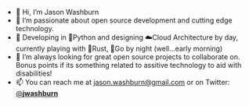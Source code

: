 - 👋 Hi, I’m Jason Washburn
- 👀 I’m passionate about open source development and cutting edge technology.
- 🌱 Developing in 🐍Python and designing ☁️Cloud Architecture by day, currently playing with 🦀Rust, 🐹Go by night (well...early morning)
- 💞️ I’m always looking for great open source projects to collaborate on. Bonus points if its something related to assitive technology to aid with disabilities!
- 📫 You can reach me at jason.washburn@gmail.com or on Twitter: [@__jwashburn__](https://twitter.com/__jwashburn__)
